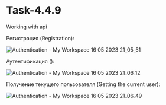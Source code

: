 # Task-4.4.9
Working with api

Регистрация (Registration): 

![Authentication - My Workspace 16 05 2023 21_05_51](https://github.com/ilyacidor/Task-4.4.9/assets/114821505/401ef88c-6884-49c3-b708-bda0b6b7d71b)


Аутентификация (): 

![Authentication - My Workspace 16 05 2023 21_06_12](https://github.com/ilyacidor/Task-4.4.9/assets/114821505/28618725-174b-41dc-8852-4425c9f49aad)


Получение текущего пользователя (Getting the current user): 


![Authentication - My Workspace 16 05 2023 21_06_49](https://github.com/ilyacidor/Task-4.4.9/assets/114821505/d13e145d-c3c4-4419-85ed-0a68d10265a9)
